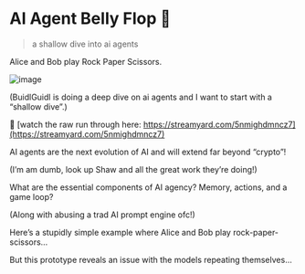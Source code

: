 # AI Agent Belly Flop 🤿

> a shallow dive into ai agents

Alice and Bob play Rock Paper Scissors.

![image](https://github.com/user-attachments/assets/8e03589f-a750-441c-a566-20361c0e9300)

(BuidlGuidl is doing a deep dive on ai agents and I want to start with a “shallow dive”.)


🎥 [watch the raw run through here: https://streamyard.com/5nmighdmncz7](https://streamyard.com/5nmighdmncz7)


AI agents are the next evolution of AI and will extend far beyond “crypto”!

(I’m am dumb, look up Shaw and all the great work they’re doing!)

What are the essential components of AI agency? Memory, actions, and a game loop?

(Along with abusing a trad AI prompt engine ofc!)

Here’s a stupidly simple example where Alice and Bob play rock-paper-scissors…

But this prototype reveals an issue with the models repeating themselves...
